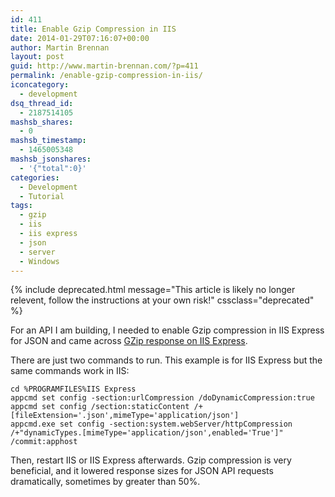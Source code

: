 ```yaml
---
id: 411
title: Enable Gzip Compression in IIS
date: 2014-01-29T07:16:07+00:00
author: Martin Brennan
layout: post
guid: http://www.martin-brennan.com/?p=411
permalink: /enable-gzip-compression-in-iis/
iconcategory:
  - development
dsq_thread_id:
  - 2187514105
mashsb_shares:
  - 0
mashsb_timestamp:
  - 1465005348
mashsb_jsonshares:
  - '{"total":0}'
categories:
  - Development
  - Tutorial
tags:
  - gzip
  - iis
  - iis express
  - json
  - server
  - Windows
---
```


{% include deprecated.html message="This article is likely no longer relevent, follow the instructions at your own risk!" cssclass="deprecated" %}

For an API I am building, I needed to enable Gzip compression in IIS Express for JSON and came across [GZip response on IIS Express](http://stackoverflow.com/questions/10102743/gzip-response-on-iis-express).

There are just two commands to run. This example is for IIS Express but the same commands work in IIS:

```shell
cd %PROGRAMFILES%IIS Express
appcmd set config -section:urlCompression /doDynamicCompression:true
appcmd set config /section:staticContent /+[fileExtension='.json',mimeType='application/json']
appcmd.exe set config -section:system.webServer/httpCompression /+"dynamicTypes.[mimeType='application/json',enabled='True']" /commit:apphost
```

Then, restart IIS or IIS Express afterwards. Gzip compression is very beneficial, and it lowered response sizes for JSON API requests dramatically, sometimes by greater than 50%.
